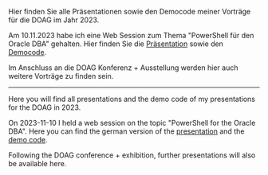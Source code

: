Hier finden Sie alle Präsentationen sowie den Democode meiner Vorträge für die DOAG im Jahr 2023.

Am 10.11.2023 habe ich eine Web Session zum Thema "PowerShell für den Oracle DBA" gehalten. Hier finden Sie die [Präsentation](2023-11-10-DOAG_Web_Session-PowerShell_für_den_Oracle_DBA.pdf) sowie den [Democode](2023-11-10-DOAG_Web_Session-PowerShell_für_den_Oracle_DBA_demo.ps1).

Im Anschluss an die DOAG Konferenz + Ausstellung werden hier auch weitere Vorträge zu finden sein.


---

Here you will find all presentations and the demo code of my presentations for the DOAG in 2023.

On 2023-11-10 I held a web session on the topic "PowerShell for the Oracle DBA". Here you can find the german version of the [presentation](2023-11-10-DOAG_Web_Session-PowerShell_for_the_Oracle_DBA.pdf) and the [demo code](2023-11-10-DOAG_Web_Session-PowerShell_for_the_Oracle_DBA_demo.ps1).

Following the DOAG conference + exhibition, further presentations will also be available here.
